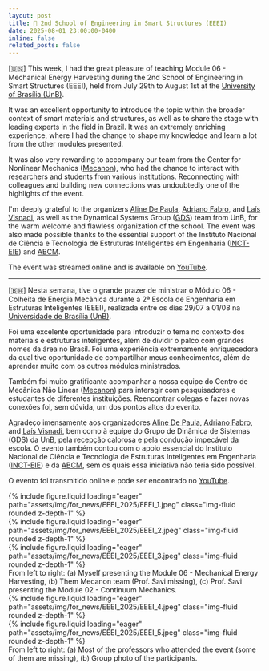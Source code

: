 ```yaml
---
layout: post
title: 📍 2nd School of Engineering in Smart Structures (EEEI)
date: 2025-08-01 23:00:00-0400
inline: false
related_posts: false
---
```


[🇺🇸] This week, I had the great pleasure of teaching Module 06 - Mechanical Energy Harvesting during the 2nd School of Engineering in Smart Structures (EEEI), held from July 29th to August 1st at the [University of Brasília (UnB)](https://unb.br).

It was an excellent opportunity to introduce the topic within the broader context of smart materials and structures, as well as to share the stage with leading experts in the field in Brazil. It was an extremely enriching experience, where I had the change to shape my knowledge and learn a lot from the other modules presented.

It was also very rewarding to accompany our team from the Center for Nonlinear Mechanics ([Mecanon](http://mecanon.coppe.ufrj.br)), who had the chance to interact with researchers and students from various institutions. Reconnecting with colleagues and building new connections was undoubtedly one of the highlights of the event.

I'm deeply grateful to the organizers [Aline De Paula](https://scholar.google.com/citations?user=BIh8y70AAAAJ&hl=en&oi=ao), [Adriano Fabro](https://scholar.google.com/citations?hl=en&user=wcMmJYkAAAAJ), and [Laís Visnadi](https://scholar.google.com/citations?hl=en&user=hf9CdBcAAAAJ), as well as the Dynamical Systems Group ([GDS](https://gds.unb.br)) team from UnB, for the warm welcome and flawless organization of the school. The event was also made possible thanks to the essential support of the Instituto Nacional de Ciência e Tecnologia de Estruturas Inteligentes em Engenharia ([INCT-EIE](https://www.linkedin.com/company/inct-eie/posts/?feedView=all)) and [ABCM](http://abcm.org.br).

The event was streamed online and is available on [YouTube](https://www.youtube.com/watch?v=Fb5Sl4GSGZ4&t=4816s).

---

[🇧🇷] Nesta semana, tive o grande prazer de ministrar o Módulo 06 - Colheita de Energia Mecânica durante a 2ª Escola de Engenharia em Estruturas Inteligentes (EEEI), realizada entre os dias 29/07 a 01/08 na [Universidade de Brasília (UnB)](https://unb.br).

Foi uma excelente oportunidade para introduzir o tema no contexto dos materiais e estruturas inteligentes, além de dividir o palco com grandes nomes da área no Brasil. Foi uma experiência extremamente enriquecedora da qual tive oportunidade de compartilhar meus conhecimentos, além de aprender muito com os outros módulos ministrados.

Também foi muito gratificante acompanhar a nossa equipe do Centro de Mecânica Não Linear ([Mecanon](http://mecanon.coppe.ufrj.br)) para interagir com pesquisadores e estudantes de diferentes instituições. Reencontrar colegas e fazer novas conexões foi, sem dúvida, um dos pontos altos do evento.

Agradeço imensamente aos organizadores [Aline De Paula](https://scholar.google.com/citations?user=BIh8y70AAAAJ&hl=en&oi=ao), [Adriano Fabro](https://scholar.google.com/citations?hl=en&user=wcMmJYkAAAAJ), and [Laís Visnadi](https://scholar.google.com/citations?hl=en&user=hf9CdBcAAAAJ), bem como à equipe do Grupo de Dinâmica de Sistemas ([GDS](https://gds.unb.br)) da UnB, pela recepção calorosa e pela condução impecável da escola. O evento também contou com o apoio essencial do Instituto Nacional de Ciência e Tecnologia de Estruturas Inteligentes em Engenharia ([INCT-EIE](https://www.linkedin.com/company/inct-eie/posts/?feedView=all)) e da [ABCM](http://abcm.org.br), sem os quais essa iniciativa não teria sido possível.

O evento foi transmitido online e pode ser encontrado no [YouTube](https://www.youtube.com/watch?v=Fb5Sl4GSGZ4&t=4816s).

<div class="row mt-3">
    <div class="col-sm mt-3 mt-md-0">
        {% include figure.liquid loading="eager" path="assets/img/for_news/EEEI_2025/EEEI_1.jpeg" class="img-fluid rounded z-depth-1" %}
    </div>
    <div class="col-sm mt-3 mt-md-0">
        {% include figure.liquid loading="eager" path="assets/img/for_news/EEEI_2025/EEEI_2.jpeg" class="img-fluid rounded z-depth-1" %}
    </div>
    <div class="col-sm mt-3 mt-md-0">
        {% include figure.liquid loading="eager" path="assets/img/for_news/EEEI_2025/EEEI_3.jpeg" class="img-fluid rounded z-depth-1" %}
    </div>
</div>
<div class="caption">
    From left to right: (a) Myself presenting the Module 06 - Mechanical Energy Harvesting, (b) Them Mecanon team (Prof. Savi missing), (c) Prof. Savi presenting the Module 02 - Continuum Mechanics.
</div>

<div class="row mt-3">
    <div class="col-sm mt-3 mt-md-0">
        {% include figure.liquid loading="eager" path="assets/img/for_news/EEEI_2025/EEEI_4.jpeg" class="img-fluid rounded z-depth-1" %}
    </div>
    <div class="col-sm mt-3 mt-md-0">
        {% include figure.liquid loading="eager" path="assets/img/for_news/EEEI_2025/EEEI_5.jpeg" class="img-fluid rounded z-depth-1" %}
    </div>
</div>

<div class="caption">
    From left to right: (a) Most of the professors who attended the event (some of them are missing), (b) Group photo of the participants.
</div>
